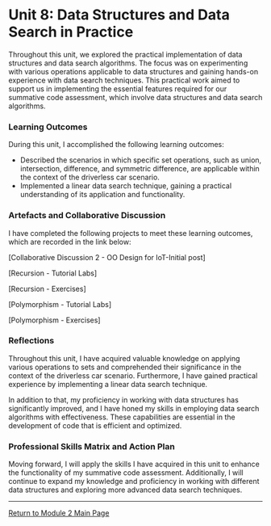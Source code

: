 # Unit 8: Data Structures and Data Search in Practice

Throughout this unit, we explored the practical implementation of data structures and data search algorithms. The focus was on experimenting with various operations applicable to data structures and gaining hands-on experience with data search techniques. This practical work aimed to support us in implementing the essential features required for our summative code assessment, which involve data structures and data search algorithms.

### Learning Outcomes
During this unit, I accomplished the following learning outcomes:
 - Described the scenarios in which specific set operations, such as union, intersection, difference, and symmetric difference, are applicable within the context of the driverless car scenario.
 - Implemented a linear data search technique, gaining a practical understanding of its application and functionality.
   
### Artefacts and Collaborative Discussion 
I have completed the following projects to meet these learning outcomes, which are recorded in the link below:

[Collaborative Discussion 2 - OO Design for IoT-Initial post]

[Recursion - Tutorial Labs]

[Recursion - Exercises]

[Polymorphism - Tutorial Labs]

[Polymorphism - Exercises]

### Reflections
Throughout this unit, I have acquired valuable knowledge on applying various operations to sets and comprehended their significance in the context of the driverless car scenario. Furthermore, I have gained practical experience by implementing a linear data search technique.

In addition to that, my proficiency in working with data structures has significantly improved, and I have honed my skills in employing data search algorithms with effectiveness. These capabilities are essential in the development of code that is efficient and optimized.

### Professional Skills Matrix and Action Plan
Moving forward, I will apply the skills I have acquired in this unit to enhance the functionality of my summative code assessment. Additionally, I will continue to expand my knowledge and proficiency in working with different data structures and exploring more advanced data search techniques.

---

[Return to Module 2 Main Page](OOP.md)
